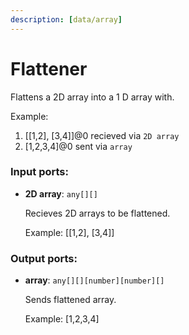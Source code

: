 ```yaml
---
description: [data/array]
---
```


# Flattener

Flattens a 2D array into a  1 D array with.

Example:
1. [[1,2], [3,4]]@0 recieved via `2D array`
2. [1,2,3,4]@0 sent via `array` 

### Input ports:

* __2D array__: ` any[][] `

    Recieves 2D arrays to be flattened.
    
    Example:
    [[1,2], [3,4]]

### Output ports:

* __array__: ` any[][][number][number][] `

    Sends flattened array.
    
    Example:
    [1,2,3,4]

